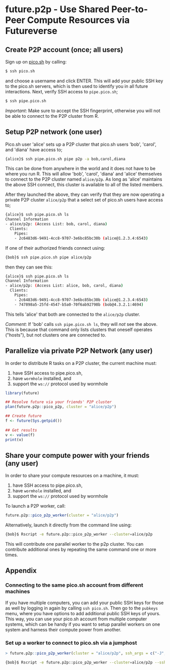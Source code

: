 # future.p2p - Use Shared Peer-to-Peer Compute Resources via Futureverse


## Create P2P account (once; all users)

Sign up on [pico.sh] by calling:

```sh
$ ssh pico.sh
```

and choose a username and click ENTER.  This will add your public SSH
key to the pico.sh servers, which is then used to identify you in all
future interactions.  Next, verify SSH access to `pipe.pico.sh`;

```sh
$ ssh pipe.pico.sh
```

_Important_: Make sure to accept the SSH fingerprint, otherwise you
will not be able to connect to the P2P cluster from R.



## Setup P2P network (one user)

Pico.sh user 'alice' sets up a P2P cluster that pico.sh users 'bob',
'carol', and 'diana' have access to;

```sh
{alice}$ ssh pipe.pico.sh pipe p2p -a bob,carol,diana
```

This can be done from anywhere in the world and it does not have to be
where you run R. This will allow 'bob', 'carol', 'diana' and 'alice'
themselves to connect to the P2P cluster named `alice/p2p`. As long as
'alice' maintains the above SSH connect, this cluster is available to
all of the listed members.

After they launched the above, they can verify that they are now
operating a private P2P cluster `alice/p2p` that a select set of
pico.sh users have access to;

```sh
{alice}$ ssh pipe.pico.sh ls
Channel Information
- alice/p2p: (Access List: bob, carol, diana)
  Clients:
    Pipes:
    - 2c6483d6-9491-4cc8-9707-3e6bc85bc30b (alice@1.2.3.4:6543)
```

If one of their authorized friends connect using:

```sh
{bob}$ ssh pipe.pico.sh pipe alice/p2p
```

then they can see this:

```sh
{alice}$ ssh pipe.pico.sh ls
Channel Information
- alice/p2p: (Access List: alice, bob, carol, diana)
  Clients:
    Pipes:
    - 2c6483d6-9491-4cc8-9707-3e6bc85bc30b (alice@1.2.3.4:6543)
    - 747898a5-25fd-4547-b5a0-70f6ab92798b (bob@4.3.2.1:4694)
```

This tells 'alice' that both are connected to the `alice/p2p` cluster.

_Comment_: If 'bob' calls `ssh pipe.pico.sh ls`, they will _not_ see
the above. This is because that command only lists clusters that
oneself operates ("hosts"), but not clusters one are connected to.


## Parallelize via private P2P Network (any user)

In order to distribute R tasks on a P2P cluster, the current machine
must:

1. have SSH access to pipe.pico.sh,
2. have `wormhole` installed, and
3. support the `ws://` protocol used by wormhole


```r
library(future)

## Resolve future via your friends' P2P cluster
plan(future.p2p::pico_p2p, cluster = "alice/p2p")

## Create future
f <- future(Sys.getpid())
  
## Get results
v <- value(f)
print(v)
```


## Share your compute power with your friends (any user)

In order to share your compute resources on a machine, it must:

1. have SSH access to pipe.pico.sh,
2. have `wormhole` installed, and
3. support the `ws://` protocol used by wormhole

To launch a P2P worker, call:

```r
future.p2p::pico_p2p_worker(cluster = "alice/p2p")
```

Alternatively, launch it directly from the command line using:

```sh
{bob}$ Rscript -e future.p2p::pico_p2p_worker --cluster=alice/p2p
```

This will contribute one parallel worker to the p2p cluster. You can
contribute additional ones by repeating the same command one or more
times.


## Appendix

### Connecting to the same pico.sh account from different machines

If you have multiple computers, you can add your public SSH keys for
those as well by logging in again by calling `ssh pico.sh`. Then go to
the `pubkeys` menu, where you have options to add additional public
SSH keys of yours. This way, you can use your pico.sh account from
multiple computer systems, which can be handy if you want to setup
parallel workers on one system and harness their compute power from
another.


### Set up a worker to connect to pico.sh via a jumphost

```r
> future.p2p::pico_p2p_worker(cluster = "alice/p2p", ssh_args = c("-J", "somehost"))
```

```sh
{bob}$ Rscript -e future.p2p::pico_p2p_worker --cluster=alice/p2p --ssh_args="-J somehost"
```

[pico.sh]: https://pico.sh/
